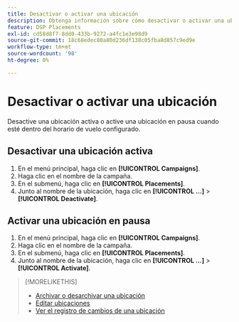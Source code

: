 ```yaml
---
title: Desactivar o activar una ubicación
description: Obtenga información sobre cómo desactivar o activar una ubicación.
feature: DSP Placements
exl-id: cd58d8f7-8dd0-433b-9272-a4fc1e3e98d9
source-git-commit: 18c68edec80a80d236df138c05fba8d857c9ed9e
workflow-type: tm+mt
source-wordcount: '98'
ht-degree: 0%

---
```


# Desactivar o activar una ubicación

Desactive una ubicación activa o active una ubicación en pausa cuando esté dentro del horario de vuelo configurado.

## Desactivar una ubicación activa

1. En el menú principal, haga clic en **[!UICONTROL Campaigns]**.
1. Haga clic en el nombre de la campaña.
1. En el submenú, haga clic en **[!UICONTROL Placements]**.
1. Junto al nombre de la ubicación, haga clic en **[!UICONTROL ...]** > **[!UICONTROL Deactivate]**.

## Activar una ubicación en pausa

1. En el menú principal, haga clic en **[!UICONTROL Campaigns]**.
1. Haga clic en el nombre de la campaña.
1. En el submenú, haga clic en **[!UICONTROL Placements]**.
1. Junto al nombre de la ubicación, haga clic en **[!UICONTROL ...]** > **[!UICONTROL Activate]**.

>[!MORELIKETHIS]
>
>* [Archivar o desarchivar una ubicación](placement-archive-unarchive.md)
>* [Editar ubicaciones](placement-edit.md)
>* [Ver el registro de cambios de una ubicación](placement-change-log.md)

